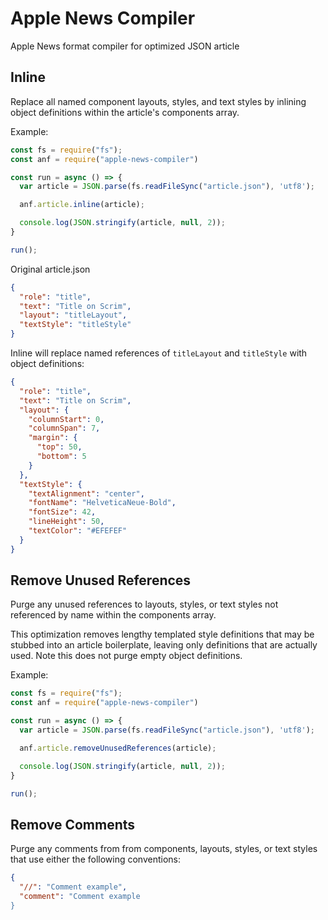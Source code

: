 # Apple News Compiler
Apple News format compiler for optimized JSON article

## Inline

Replace all named component layouts, styles, and text styles by inlining object definitions within the article's components array.

Example:

```js
const fs = require("fs");
const anf = require("apple-news-compiler")

const run = async () => {
  var article = JSON.parse(fs.readFileSync("article.json"), 'utf8');

  anf.article.inline(article);

  console.log(JSON.stringify(article, null, 2));
}

run();
```

Original article.json

```json
{
  "role": "title",
  "text": "Title on Scrim",
  "layout": "titleLayout",
  "textStyle": "titleStyle"
}
```

Inline will replace named references of `titleLayout` and `titleStyle` with object definitions:

```json
{
  "role": "title",
  "text": "Title on Scrim",
  "layout": {
    "columnStart": 0,
    "columnSpan": 7,
    "margin": {
      "top": 50,
      "bottom": 5
    }
  },
  "textStyle": {
    "textAlignment": "center",
    "fontName": "HelveticaNeue-Bold",
    "fontSize": 42,
    "lineHeight": 50,
    "textColor": "#EFEFEF"
  }
}
```


## Remove Unused References

Purge any unused references to layouts, styles, or text styles not referenced by name within the components array.

This optimization removes lengthy templated style definitions that may be stubbed into an article boilerplate, leaving only definitions that are actually used.  Note this does not purge empty object definitions.

Example:

```js
const fs = require("fs");
const anf = require("apple-news-compiler")

const run = async () => {
  var article = JSON.parse(fs.readFileSync("article.json"), 'utf8');

  anf.article.removeUnusedReferences(article);

  console.log(JSON.stringify(article, null, 2));
}

run();
```


## Remove Comments

Purge any comments from from components, layouts, styles, or text styles that use either the following conventions:

```json
{
  "//": "Comment example",
  "comment": "Comment example
}
```
